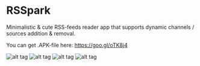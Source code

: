 # RSSpark

Minimalistic & cute RSS-feeds reader app that supports dynamic channels / sources addition & removal.

You can get .APK-file here: https://goo.gl/oTK8j4

![alt tag](https://pp.vk.me/c636824/v636824191/3c6cc/x7Wzf-4OU90.jpg)
![alt tag](https://pp.vk.me/c636824/v636824191/3c6d3/kHh16fnrrzs.jpg)
![alt tag](https://pp.vk.me/c636824/v636824191/3c6da/07rjwWxKESU.jpg)
![alt tag](https://pp.vk.me/c636824/v636824191/3c6cc/x7Wzf-4OU90.jpg)
